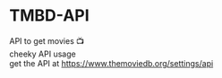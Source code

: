 # TMBD-API
API to get movies 📺
<br>
cheeky API usage 
<br>
get the API at https://www.themoviedb.org/settings/api
